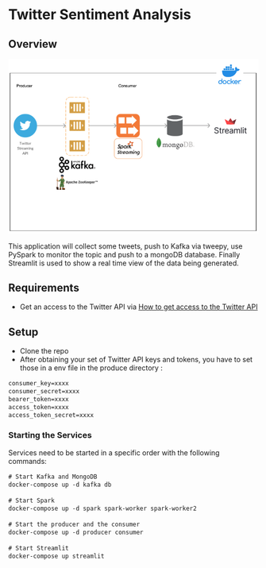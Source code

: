 # Twitter Sentiment Analysis

## Overview

![pipeline](image/pipeline-projet.png "pipeline")

This application will collect some tweets, push to Kafka via tweepy, use PySpark to monitor the topic and push to a mongoDB database. Finally Streamlit is used to show a real time view of the data being generated.

## Requirements

- Get an access to the Twitter API via [How to get access to the Twitter API](https://developer.twitter.com/en/docs/twitter-api/getting-started/getting-access-to-the-twitter-api)
  
## Setup

- Clone the repo
- After obtaining your set of Twitter API keys and tokens, you have to set those in a env file in the produce directory :

```
consumer_key=xxxx
consumer_secret=xxxx
bearer_token=xxxx
access_token=xxxx
access_token_secret=xxxx
```

### Starting the Services

Services need to be started in a specific order with the following commands:
```
# Start Kafka and MongoDB
docker-compose up -d kafka db

# Start Spark
docker-compose up -d spark spark-worker spark-worker2

# Start the producer and the consumer
docker-compose up -d producer consumer

# Start Streamlit
docker-compose up streamlit
```